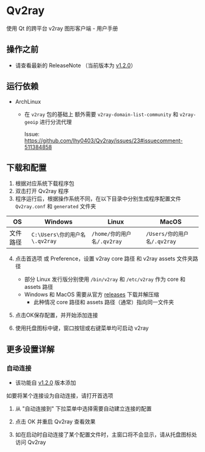 # Qv2ray

使用 Qt 的跨平台 v2ray 图形客户端 - 用户手册



## 操作之前

- 请查看最新的 ReleaseNote （当前版本为 [v1.2.0](./ReleaseNote/ReleaseNote-v1.2.md)）



## 运行依赖

- ArchLinux

  - 在 `v2ray` 包的基础上 额外需要 `v2ray-domain-list-community` 和 `v2ray-geoip` 进行分流代理

    Issue: https://github.com/lhy0403/Qv2ray/issues/23#issuecomment-511384858



## 下载和配置

1. 根据对应系统下载程序包
2. 双击打开 Qv2ray 程序
3. 程序运行后，根据操作系统不同，在以下目录中分别生成程序配置文件 `Qv2ray.conf` 和 `generated` 文件夹

| OS       | Windows                 | Linux                      | MacOS                       |
| -------- | ----------------------- | -------------------------- | --------------------------- |
| 文件路径 | `C:\Users\你的用户名\.qv2ray` | `/home/你的用户名/.qv2ray` | `/Users/你的用户名/.qv2ray` |

4. 点击首选项 或 Preference，设置 v2ray core 路径 和 v2ray assets 文件夹路径 
   - 部分 Linux 发行版分别使用 `/bin/v2ray` 和 `/etc/v2ray` 作为 core 和 assets 路径
   - Windows 和 MacOS 需要从官方 [releases](https://github.com/v2ray/v2ray-core/releases/latest) 下载并解压缩
     - 此种情况 core 路径和 assets 路径（通常）指向同一文件夹 

5. 点击OK保存配置，并开始添加连接

6. 使用托盘图标中键，窗口按钮或右键菜单均可启动 v2ray



## 更多设置详解

### 自动连接

- 该功能自 [v1.2.0](./ReleaseNote/ReleaseNote-v1.2.md) 版本添加

如要将某个连接设为自动连接，请打开首选项

1. 从 "自动连接到" 下拉菜单中选择需要自动建立连接的配置

2. 点击 OK 并重启 Qv2ray 查看效果

3. 如在启动时自动连接了某个配置文件时，主窗口将不会显示，请从托盘图标处访问 Qv2ray

